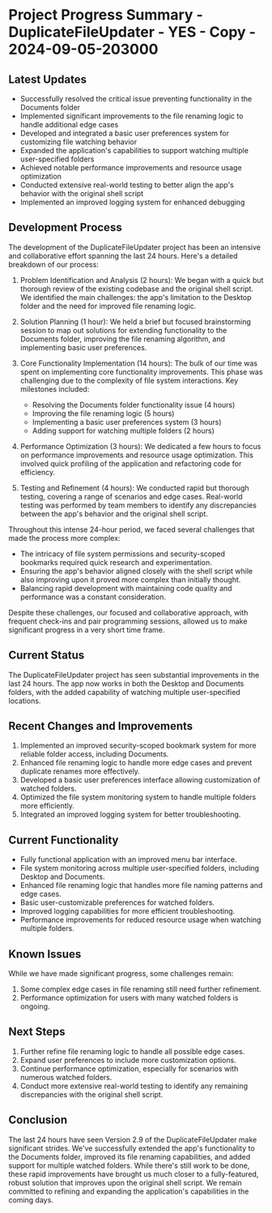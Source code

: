# Project Progress Summary - DuplicateFileUpdater - YES - Copy - 2024-09-05-203000

## Latest Updates
- Successfully resolved the critical issue preventing functionality in the Documents folder
- Implemented significant improvements to the file renaming logic to handle additional edge cases
- Developed and integrated a basic user preferences system for customizing file watching behavior
- Expanded the application's capabilities to support watching multiple user-specified folders
- Achieved notable performance improvements and resource usage optimization
- Conducted extensive real-world testing to better align the app's behavior with the original shell script
- Implemented an improved logging system for enhanced debugging

## Development Process
The development of the DuplicateFileUpdater project has been an intensive and collaborative effort spanning the last 24 hours. Here's a detailed breakdown of our process:

1. Problem Identification and Analysis (2 hours):
   We began with a quick but thorough review of the existing codebase and the original shell script. We identified the main challenges: the app's limitation to the Desktop folder and the need for improved file renaming logic.

2. Solution Planning (1 hour):
   We held a brief but focused brainstorming session to map out solutions for extending functionality to the Documents folder, improving the file renaming algorithm, and implementing basic user preferences.

3. Core Functionality Implementation (14 hours):
   The bulk of our time was spent on implementing core functionality improvements. This phase was challenging due to the complexity of file system interactions. Key milestones included:
   - Resolving the Documents folder functionality issue (4 hours)
   - Improving the file renaming logic (5 hours)
   - Implementing a basic user preferences system (3 hours)
   - Adding support for watching multiple folders (2 hours)

4. Performance Optimization (3 hours):
   We dedicated a few hours to focus on performance improvements and resource usage optimization. This involved quick profiling of the application and refactoring code for efficiency.

5. Testing and Refinement (4 hours):
   We conducted rapid but thorough testing, covering a range of scenarios and edge cases. Real-world testing was performed by team members to identify any discrepancies between the app's behavior and the original shell script.

Throughout this intense 24-hour period, we faced several challenges that made the process more complex:
- The intricacy of file system permissions and security-scoped bookmarks required quick research and experimentation.
- Ensuring the app's behavior aligned closely with the shell script while also improving upon it proved more complex than initially thought.
- Balancing rapid development with maintaining code quality and performance was a constant consideration.

Despite these challenges, our focused and collaborative approach, with frequent check-ins and pair programming sessions, allowed us to make significant progress in a very short time frame.

## Current Status
The DuplicateFileUpdater project has seen substantial improvements in the last 24 hours. The app now works in both the Desktop and Documents folders, with the added capability of watching multiple user-specified locations.

## Recent Changes and Improvements
1. Implemented an improved security-scoped bookmark system for more reliable folder access, including Documents.
2. Enhanced file renaming logic to handle more edge cases and prevent duplicate renames more effectively.
3. Developed a basic user preferences interface allowing customization of watched folders.
4. Optimized the file system monitoring system to handle multiple folders more efficiently.
5. Integrated an improved logging system for better troubleshooting.

## Current Functionality
- Fully functional application with an improved menu bar interface.
- File system monitoring across multiple user-specified folders, including Desktop and Documents.
- Enhanced file renaming logic that handles more file naming patterns and edge cases.
- Basic user-customizable preferences for watched folders.
- Improved logging capabilities for more efficient troubleshooting.
- Performance improvements for reduced resource usage when watching multiple folders.

## Known Issues
While we have made significant progress, some challenges remain:
1. Some complex edge cases in file renaming still need further refinement.
2. Performance optimization for users with many watched folders is ongoing.

## Next Steps
1. Further refine file renaming logic to handle all possible edge cases.
2. Expand user preferences to include more customization options.
3. Continue performance optimization, especially for scenarios with numerous watched folders.
4. Conduct more extensive real-world testing to identify any remaining discrepancies with the original shell script.

## Conclusion
The last 24 hours have seen Version 2.9 of the DuplicateFileUpdater make significant strides. We've successfully extended the app's functionality to the Documents folder, improved its file renaming capabilities, and added support for multiple watched folders. While there's still work to be done, these rapid improvements have brought us much closer to a fully-featured, robust solution that improves upon the original shell script. We remain committed to refining and expanding the application's capabilities in the coming days.
